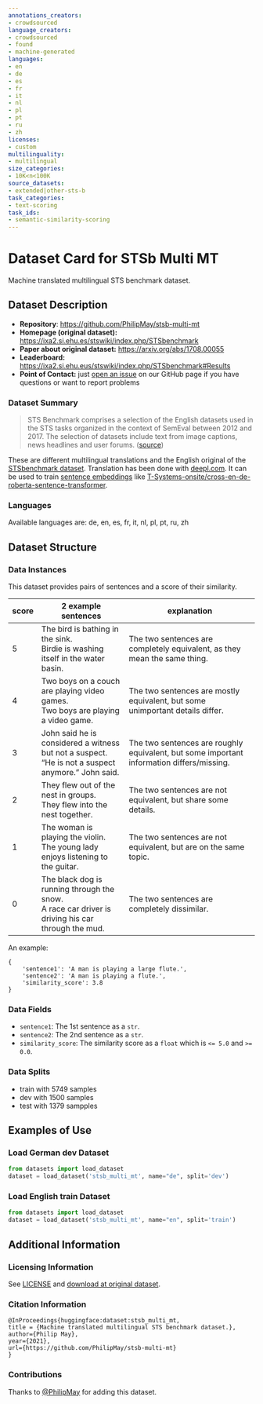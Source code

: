 ```yaml
---
annotations_creators:
- crowdsourced
language_creators:
- crowdsourced
- found
- machine-generated
languages:
- en
- de
- es
- fr
- it
- nl
- pl
- pt
- ru
- zh
licenses:
- custom
multilinguality:
- multilingual
size_categories:
- 10K<n<100K
source_datasets:
- extended|other-sts-b
task_categories:
- text-scoring
task_ids:
- semantic-similarity-scoring
---
```


# Dataset Card for STSb Multi MT

Machine translated multilingual STS benchmark dataset.

## Dataset Description

- **Repository**: https://github.com/PhilipMay/stsb-multi-mt
- **Homepage (original dataset):** https://ixa2.si.ehu.es/stswiki/index.php/STSbenchmark
- **Paper about original dataset:** https://arxiv.org/abs/1708.00055
- **Leaderboard:** https://ixa2.si.ehu.eus/stswiki/index.php/STSbenchmark#Results
- **Point of Contact:** just [open an issue](https://github.com/PhilipMay/stsb-multi-mt/issues/new) on our GitHub page if you have questions or want to report problems

### Dataset Summary

> STS Benchmark comprises a selection of the English datasets used in the STS tasks organized
> in the context of SemEval between 2012 and 2017. The selection of datasets include text from
> image captions, news headlines and user forums. ([source](https://ixa2.si.ehu.es/stswiki/index.php/STSbenchmark))


These are different multilingual translations and the English original of the [STSbenchmark dataset](https://ixa2.si.ehu.es/stswiki/index.php/STSbenchmark). Translation has been done with [deepl.com](https://www.deepl.com/). It can be used to train [sentence embeddings](https://github.com/UKPLab/sentence-transformers) like [T-Systems-onsite/cross-en-de-roberta-sentence-transformer](https://huggingface.co/T-Systems-onsite/cross-en-de-roberta-sentence-transformer).

### Languages

Available languages are: de, en, es, fr, it, nl, pl, pt, ru, zh

## Dataset Structure

### Data Instances

This dataset provides pairs of sentences and a score of their similarity.

score | 2 example sentences | explanation
------|---------|------------
5 | The bird is bathing in the sink.<br/>Birdie is washing itself in the water basin. | The two sentences are completely equivalent, as they mean the same thing.
4 | Two boys on a couch are playing video games.<br/>Two boys are playing a video game. | The two sentences are mostly equivalent, but some unimportant details differ.
3 | John said he is considered a witness but not a suspect.<br/>“He is not a suspect anymore.” John said. | The two sentences are roughly equivalent, but some important information differs/missing.
2 | They flew out of the nest in groups.<br/>They flew into the nest together. | The two sentences are not equivalent, but share some details.
1 | The woman is playing the violin.<br/>The young lady enjoys listening to the guitar. | The two sentences are not equivalent, but are on the same topic.
0 | The black dog is running through the snow.<br/>A race car driver is driving his car through the mud. | The two sentences are completely dissimilar.

An example:
```text
{
    'sentence1': 'A man is playing a large flute.',
    'sentence2': 'A man is playing a flute.',
    'similarity_score': 3.8
}
```

### Data Fields

- `sentence1`: The 1st sentence as a `str`.
- `sentence2`: The 2nd sentence as a `str`.
- `similarity_score`: The similarity score as a `float` which is `<= 5.0` and `>= 0.0`.

### Data Splits

- train with 5749 samples
- dev with 1500 samples
- test with 1379 sampples

## Examples of Use

### Load German dev Dataset
```python
from datasets import load_dataset
dataset = load_dataset('stsb_multi_mt', name="de", split='dev')
```

### Load English train Dataset
```python
from datasets import load_dataset
dataset = load_dataset('stsb_multi_mt', name="en", split='train')
```

## Additional Information

### Licensing Information

See [LICENSE](https://github.com/PhilipMay/stsb-multi-mt/blob/main/LICENSE) and [download at original dataset](https://ixa2.si.ehu.eus/stswiki/index.php/STSbenchmark).

### Citation Information

```text
@InProceedings{huggingface:dataset:stsb_multi_mt,
title = {Machine translated multilingual STS benchmark dataset.},
author={Philip May},
year={2021},
url={https://github.com/PhilipMay/stsb-multi-mt}
}
```

### Contributions

Thanks to [@PhilipMay](https://github.com/PhilipMay) for adding this dataset.

